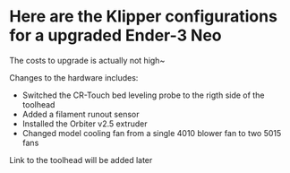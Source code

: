 # Here are the Klipper configurations for a upgraded Ender-3 Neo
The costs to upgrade is actually not high~

Changes to the hardware includes:
- Switched the CR-Touch bed leveling probe to the rigth side of the toolhead
- Added a filament runout sensor
- Installed the Orbiter v2.5 extruder
- Changed model cooling fan from a single 4010 blower fan to two 5015 fans 

Link to the toolhead will be added later